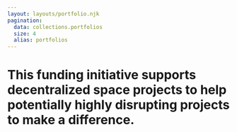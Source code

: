 ```yaml
---
layout: layouts/portfolio.njk
pagination:
  data: collections.portfolios
  size: 4
  alias: portfolios
---
```

# This funding initiative supports <span>decentralized space</span> projects to help potentially highly <span>disrupting</span> projects <span>to make a difference.</span>
